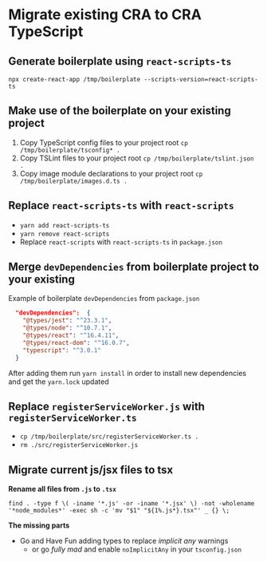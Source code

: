 # Migrate existing CRA to CRA TypeScript

## Generate boilerplate using `react-scripts-ts`

`npx create-react-app /tmp/boilerplate --scripts-version=react-scripts-ts`

## Make use of the boilerplate on your existing project

1. Copy TypeScript config files to your project root `cp /tmp/boilerplate/tsconfig* .`
2. Copy TSLint files to your project root `cp /tmp/boilerplate/tslint.json .`
3. Copy image module declarations to your project root `cp /tmp/boilerplate/images.d.ts .`

## Replace `react-scripts-ts` with `react-scripts`

- `yarn add react-scripts-ts`
- `yarn remove react-scripts`
- Replace `react-scripts` with `react-scripts-ts` in `package.json`

## Merge `devDependencies` from boilerplate project to your existing

Example of boilerplate `devDependencies` from `package.json`

```json
  "devDependencies":  {
    "@types/jest": "^23.3.1",
    "@types/node": "^10.7.1",
    "@types/react": "^16.4.11",
    "@types/react-dom": "^16.0.7",
    "typescript": "^3.0.1"
  }
```

After adding them run `yarn install` in order to install new dependencies and get the `yarn.lock` updated

## Replace `registerServiceWorker.js` with `registerServiceWorker.ts`

- `cp /tmp/boilerplate/src/registerServiceWorker.ts .`
- `rm ./src/registerServiceWorker.js`


## Migrate current js/jsx files to tsx

**Rename all files from `.js` to `.tsx`**

`find . -type f \( -iname '*.js' -or -iname '*.jsx' \) -not -wholename '*node_modules*' -exec sh -c 'mv "$1" "${1%.js*}.tsx"' _ {} \;`

**The missing parts**
-  Go and Have Fun adding types to replace *implicit any* warnings
    - or go *fully mad* and enable `noImplicitAny` in your `tsconfig.json`